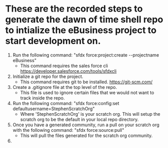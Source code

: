 # These are the recorded steps to generate the dawn of time shell repo to intialize the eBusiness project to start development on.
1. Run the following command: "sfdx force:project:create --projectname eBusiness" 
    - This command requires the sales force cli https://developer.salesforce.com/tools/sfdxcli
2. Initialize a git repo for the project.
    - This command requires git to be installed. https://git-scm.com/
3. Create a .gitignore file at the top level of the repo.
    - This file is used to ignore certain files that we would not want to track inside the repo.
4. Run the following command: "sfdx force:config:set defaultusername=StephenScratchOrg" 
    - Where 'StephenScratchOrg' is your scratch org. This will setup the scratch org to be the default in your local repo directory.
5. Once you have a generated community, run a pull on your scratch org with the following command: "sfdx force:source:pull"
    - This will pull the files generated for the scratch org community. 
6.
